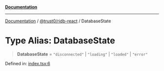 [**Documentation**](../../../README.md)

***

[Documentation](../../../README.md) / [@trust0/ridb-react](../README.md) / DatabaseState

# Type Alias: DatabaseState

> **DatabaseState** = `"disconnected"` \| `"loading"` \| `"loaded"` \| `"error"`

Defined in: [index.tsx:6](https://github.com/trust0-project/RIDB/blob/1178ca486da4caadbba0b876f695393e5ef3243c/packages/ridb-react/src/index.tsx#L6)
